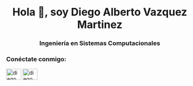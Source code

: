 <h1 align="center">Hola 👋, soy Diego Alberto Vazquez Martinez</h1>
<h3 align="center">Ingeniería en Sistemas Computacionales</h3>

<h3 align="left">Conéctate conmigo: </h3>
<p align="left">
<a href="https://linkedin.com/in/diego alberto vázquez martínez" target="blank"><img align="center" src="https: //raw.githubusercontent.com/rahuldkjain/github-profile-readme-generator/master/src/images/icons/Social/linked-in-alt.svg" alt="diego alberto vázquez martínez" height="30" width ="40" /></a>
<a href="https://fb.com/diego alberto vázquez martínez" target="blank"><img align="center" src="https://raw.githubusercontent.com/rahuldkjain/github-profile-readme-generator/master/src/images/icons/Social/facebook.svg" alt="diego alberto vázquez martínez" height="30" width=" 40" /></a>
</p>
